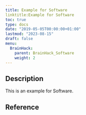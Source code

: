 ```yaml
---
title: Example for Software
linktitle:Example for Software
toc: true
type: docs
date: "2019-05-05T00:00:00+01:00"
lastmod: "2023-08-15"
draft: false
menu:
  BrainHack:
    parent: BrainHack_Software
    weight: 2
---
```


## Description

This is an example for Software.

## Reference
